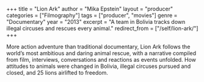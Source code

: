+++
title = "Lion Ark"
author = "Mika Epstein"
layout = "producer"
categories = ["Filmography"]
tags = ["producer", "movies"]
genre = "Documentary"
year = "2013"
excerpt = "A team in Bolivia tracks down illegal circuses and rescues every animal."
redirect_from = ["/self/lion-ark/"]
+++

More action adventure than traditional documentary, Lion Ark follows the world’s most ambitious and daring animal rescue, with a narrative compiled from film, interviews, conversations and reactions as events unfolded. How attitudes to animals were changed in Bolivia, illegal circuses pursued and closed, and 25 lions airlifted to freedom.